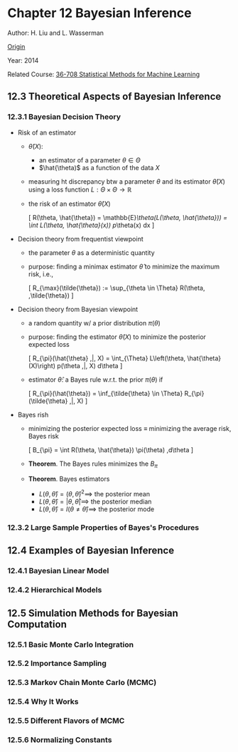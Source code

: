 # Chapter 12 Bayesian Inference


Author: H. Liu and L. Wasserman

[Origin](http://www.stat.cmu.edu/~larry/=sml/Bayes.pdf)

Year: 2014

Related Course: [36-708 Statistical Methods for Machine Learning](http://www.stat.cmu.edu/~larry/=sml/)


## 12.3 Theoretical Aspects of Bayesian Inference


### 12.3.1 Bayesian Decision Theory

+ Risk of an estimator
  + $\hat{\theta}(X)$:
    + an estimator of a parameter $\theta \in \Theta$
    + $\hat{\theta)$ as a function of the data $X$
  + measuring ht discrepancy btw a parameter $\theta$ and its estimator $\hat{\theta}(X)$ using a loss function $L: \Theta \times \Theta \to \mathbb{R}$
  + the risk of an estimator $\hat{\theta}(X)$

    \[ R(\theta, \hat{\theta}) = \mathbb{E}_\theta(L(\theta, \hat{\theta})) = \int L(\theta, \hat{\theta}(x)) p_\theta(x) dx \]

+ Decision theory from frequentist viewpoint
  + the parameter $\theta$ as a deterministic quantity
  + purpose: finding a minimax estimator $\hat{\theta}$ to minimize the maximum risk, i.e.,

    \[ R_{\max}(\tilde{\theta}) := \sup_{\theta \in \Theta} R(\theta, \,\tilde{\theta}) \]

+ Decision theory from Bayesian viewpoint
  + a random quantity w/ a prior distribution $\pi(\theta)$
  + purpose: finding the estimator $\hat{\theta}(X)$ to minimize the posterior expected loss

    \[ R_{\pi}(\hat{\theta} \,|\, X) = \int_{\Theta} L\left(\theta, \hat{\theta}(X)\right) p(\theta \,|\, X) d\theta \]
  
  + estimator $\hat{\theta}$: a Bayes rule w.r.t. the prior $\pi(\theta)$ if

    \[ R_{\pi}(\hat{\theta}) = \inf_{\tilde{\theta} \in \Theta} R_{\pi}(\tilde{\theta} \,|\, X) \]


+ Bayes rish
  + minimizing the posterior expected loss $\equiv$ minimizing the average risk, Bayes risk

    \[ B_{\pi} = \int R(\theta, \hat{\theta}) \pi(\theta) \,d\theta \]

  + __Theorem__. The Bayes rules minimizes the $B_\pi$

  + __Theorem__. Bayes estimators
    + $L(\theta, \hat{\theta}) = (\theta, \hat{\theta})^2 \implies$ the posterior mean
    + $L(\theta, \hat{\theta}) = |\theta, \hat{\theta}| \implies$ the posterior median
    + $L(\theta, \hat{\theta}) = I(\theta \neq \hat{\theta}) \implies$ the posterior mode



### 12.3.2 Large Sample Properties of Bayes's Procedures




## 12.4 Examples of Bayesian Inference

### 12.4.1 Bayesian Linear Model




### 12.4.2 Hierarchical Models





## 12.5 Simulation Methods for Bayesian Computation





### 12.5.1 Basic Monte Carlo Integration





### 12.5.2 Importance Sampling




### 12.5.3 Markov Chain Monte Carlo (MCMC)




### 12.5.4 Why It Works





### 12.5.5 Different Flavors of MCMC





### 12.5.6 Normalizing Constants








